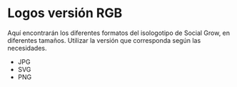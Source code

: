 # Logos versión RGB
Aquí encontrarán los diferentes formatos del isologotipo de Social Grow, en diferentes tamaños. Utilizar la versión que corresponda según las necesidades.
- JPG
- SVG
- PNG
